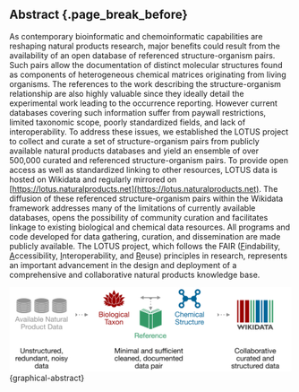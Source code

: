 ## Abstract {.page_break_before}

As contemporary bioinformatic and chemoinformatic capabilities are reshaping natural products research, major benefits could result from the availability of an open database of referenced structure-organism pairs. Such pairs allow the documentation of distinct molecular structures found as components of heterogeneous chemical matrices originating from living organisms. The references to the work describing the structure-organism relationship are also highly valuable since they ideally detail the experimental work leading to the occurrence reporting. However current databases covering such information suffer from paywall restrictions, limited taxonomic scope, poorly standardized fields, and lack of interoperability. To address these issues, we established the LOTUS project to collect and curate a set of structure-organism pairs from publicly available natural products databases and yield an ensemble of over 500,000 curated and referenced structure-organism pairs. To provide open access as well as standardized linking to other resources, LOTUS data is hosted on Wikidata and regularly mirrored on [https://lotus.naturalproducts.net](https://lotus.naturalproducts.net).  The diffusion of these referenced structure-organism pairs within the Wikidata framework addresses many of the limitations of currently available databases, opens the possibility of community curation and facilitates linkage to existing biological and chemical data resources. All programs and code developed for data gathering, curation, and dissemination are made publicly available. The LOTUS project, which follows the FAIR (<ins>F</ins>indability, <ins>A</ins>ccessibility, <ins>I</ins>nteroperability, and <ins>R</ins>euse) principles in research, represents an important advancement in the design and deployment of a comprehensive and collaborative natural products knowledge base.

![Graphical abstract](images/graphicalAbstract.svg){graphical-abstract}
